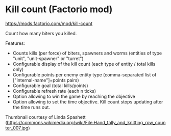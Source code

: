 # Kill count (Factorio mod)
https://mods.factorio.com/mod/kill-count

Count how many biters you killed.

Features:
- Counts kills (per force) of biters, spawners and worms (entities of type "unit", "unit-spawner" or "turret")
- Configurable display of the kill count (each type of entity / total kills only)
- Configurable points per enemy entity type (comma-separated list of ["internal-name"]=points pairs)
- Configurable goal (total kills/points)
- Configurable refresh rate (each n ticks)
- Option allowing to win the game by reaching the objective
- Option allowing to set the time objective. Kill count stops updating after the time runs out.

Thumbnail courtesy of Linda Spashett (https://commons.wikimedia.org/wiki/File:Hand_tally_and_knitting_row_counter_007.jpg)
